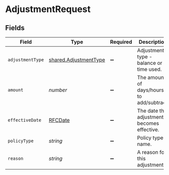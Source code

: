 # AdjustmentRequest


## Fields

| Field                                                          | Type                                                           | Required                                                       | Description                                                    |
| -------------------------------------------------------------- | -------------------------------------------------------------- | -------------------------------------------------------------- | -------------------------------------------------------------- |
| `adjustmentType`                                               | [shared.AdjustmentType](../../models/shared/adjustmenttype.md) | :heavy_minus_sign:                                             | Adjustment type - balance or time used.                        |
| `amount`                                                       | *number*                                                       | :heavy_minus_sign:                                             | The amount of days/hours to add/subtract.                      |
| `effectiveDate`                                                | [RFCDate](../../types/rfcdate.md)                              | :heavy_minus_sign:                                             | The date this adjustment becomes effective.                    |
| `policyType`                                                   | *string*                                                       | :heavy_minus_sign:                                             | Policy type name.                                              |
| `reason`                                                       | *string*                                                       | :heavy_minus_sign:                                             | A reason for this adjustment.                                  |